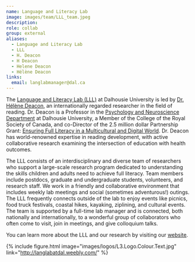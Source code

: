 ```yaml
---
name: Language and Literacy Lab
image: images/team/LLL_team.jpeg
description: 
role: collab
group: external
aliases:
  - Language and Literacy Lab
  - LLL
  - H. Deacon
  - H Deacon
  - Helene Deacon
  - Hélène Deacon
links:
  email: langlabmanager@dal.ca
---
```


The [Language and Literacy Lab (LLL)](https://langlabatdal.weebly.com/) at Dalhousie University is led by [Dr. Hélène Deacon](https://www.dal.ca/faculty/science/psychology_neuroscience/faculty-staff/our-faculty/helene-deacon.html), an internationally regarded researcher in the field of reading. Dr. Deacon is a Professor in the [Psychology and Neuroscience Department](https://www.dal.ca/faculty/science/psychology_neuroscience.html) at Dalhousie University, a Member of the College of the Royal Society of Canada, and co-Director of the 2.5 million dollar Partnership Grant: [Ensuring Full Literacy in a Multicultural and Digital World](https://ensuringliteracy.ca/). Dr. Deacon has world-renowned expertise in reading development, with active collaborative research examining the intersection of education with health outcomes.

The LLL consists of an interdisciplinary and diverse team of researchers who support a large-scale research program dedicated to understanding the skills children and adults need to achieve full literacy. Team members include postdocs, graduate and undergraduate students, volunteers, and research staff. We work in a friendly and collaborative environment that includes weekly lab meetings and social (sometimes adventurous!) outings. The LLL frequently connects outside of the lab to enjoy events like picnics, food truck festivals, coastal hikes, kayaking, ziplining, and cultural events. The team is supported by a full-time lab manager and is connected, both nationally and internationally, to a wonderful group of collaborators who often come to visit, join in meetings, and give colloquium talks.

You can learn more about the LLL and our research by visiting our [website](http://langlabatdal.weebly.com/).

{% include figure.html image="images/logos/L3.Logo.Colour.Text.jpg" link="http://langlabatdal.weebly.com/" %}